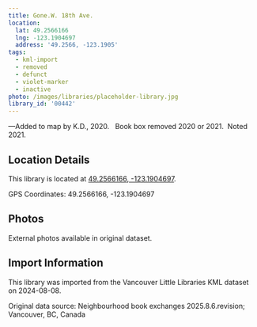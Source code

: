 ```yaml
---
title: Gone.W. 18th Ave.
location:
  lat: 49.2566166
  lng: -123.1904697
  address: '49.2566, -123.1905'
tags:
  - kml-import
  - removed
  - defunct
  - violet-marker
  - inactive
photo: /images/libraries/placeholder-library.jpg
library_id: '00442'
---
```

—Added to map by K.D., 2020.  
Book box removed 2020 or 2021.  Noted 2021.

## Location Details

This library is located at [49.2566166, -123.1904697](https://www.google.com/maps?q=49.2566166,-123.1904697).

GPS Coordinates: 49.2566166, -123.1904697

## Photos

External photos available in original dataset.

## Import Information

This library was imported from the Vancouver Little Libraries KML dataset on 2024-08-08.

Original data source: Neighbourhood book exchanges 2025.8.6.revision; Vancouver, BC, Canada
